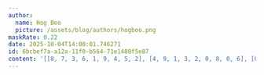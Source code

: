 ```yaml
---
author:
  name: Hog Boo
  picture: /assets/blog/authors/hogboo.png
maskRate: 0.22
date: 2025-10-04T14:00:01.746271
id: 6bcbef7a-a12a-11f0-b564-71e1480f5e87
content: '[[8, 7, 3, 6, 1, 9, 4, 5, 2], [4, 9, 1, 3, 2, 0, 8, 0, 6], [0, 6, 2, 0, 4, 0, 1, 9, 3], [0, 2, 0, 9, 7, 3, 6, 8, 4], [7, 3, 0, 2, 6, 0, 9, 0, 0], [6, 4, 9, 5, 8, 1, 0, 2, 7], [3, 0, 0, 1, 5, 7, 2, 0, 9], [9, 5, 4, 8, 0, 2, 7, 6, 1], [2, 1, 7, 4, 0, 6, 5, 3, 8]]'
---
```

